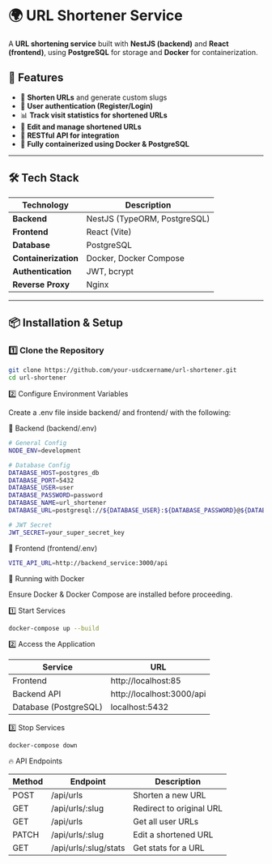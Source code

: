 # 🌍 URL Shortener Service

A **URL shortening service** built with **NestJS (backend)** and **React (frontend)**, using **PostgreSQL** for storage and **Docker** for containerization.

## 🚀 Features
- 🔗 **Shorten URLs** and generate custom slugs
- 👤 **User authentication (Register/Login)**
- 📊 **Track visit statistics for shortened URLs**
- 📝 **Edit and manage shortened URLs**
- 📄 **RESTful API for integration**
- 🐳 **Fully containerized using Docker & PostgreSQL**

---

## 🛠️ Tech Stack
| Technology  | Description |
|-------------|------------|
| **Backend** | NestJS (TypeORM, PostgreSQL) |
| **Frontend** | React (Vite) |
| **Database** | PostgreSQL |
| **Containerization** | Docker, Docker Compose |
| **Authentication** | JWT, bcrypt |
| **Reverse Proxy** | Nginx |

---

## 📦 Installation & Setup
### **1️⃣ Clone the Repository**
```sh
git clone https://github.com/your-usdcxername/url-shortener.git
cd url-shortener
```

2️⃣ Configure Environment Variables

Create a .env file inside backend/ and frontend/ with the following:

📝 Backend (backend/.env)

```sh
# General Config
NODE_ENV=development

# Database Config
DATABASE_HOST=postgres_db
DATABASE_PORT=5432
DATABASE_USER=user
DATABASE_PASSWORD=password
DATABASE_NAME=url_shortener
DATABASE_URL=postgresql://${DATABASE_USER}:${DATABASE_PASSWORD}@${DATABASE_HOST}:${DATABASE_PORT}/${DATABASE_NAME}

# JWT Secret
JWT_SECRET=your_super_secret_key
```

📝 Frontend (frontend/.env)

```sh
VITE_API_URL=http://backend_service:3000/api
```

🐳 Running with Docker

Ensure Docker & Docker Compose are installed before proceeding.

1️⃣ Start Services

```sh
docker-compose up --build
```

2️⃣ Access the Application

| Service               | URL                       |
|-----------------------|---------------------------|
| Frontend              | http://localhost:85       |
| Backend API           | http://localhost:3000/api |
| Database (PostgreSQL) | localhost:5432            |

3️⃣ Stop Services

```sh
docker-compose down
```
🔥 API Endpoints

| Method | Endpoint              | Description              |
|--------|-----------------------|--------------------------|
| POST   | /api/urls             | Shorten a new URL        |
| GET    | /api/urls/:slug       | Redirect to original URL |
| GET    | /api/urls             | Get all user URLs        |
| PATCH  | /api/urls/:slug       | Edit a shortened URL     |
| GET    | /api/urls/:slug/stats | Get stats for a URL      |